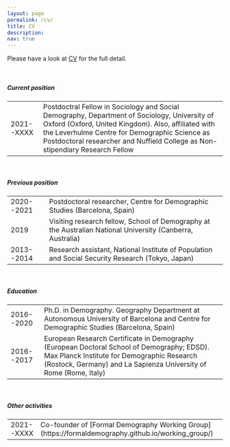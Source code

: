 ```yaml
---
layout: page
permalink: /cv/
title: CV
description:
nav: true
---
```


Please have a look at [CV](https://drive.google.com/file/d/1Ugyip8TWh0OUb0Fyd0xrk104EPfUoEkW/view?usp=sharing) for the full detail.

<br />

##### **Current position**


<table class="table table-sm table-borderless">
  <tr>
    <td>2021--XXXX</td>
    <td>Postdoctral Fellow in Sociology and Social Demography, Department of Sociology, University of Oxford (Oxford, United Kingdom). Also, affiliated with the Leverhulme Centre for Demographic Science as Postdoctoral researcher and Nuffield College as Non-stipendiary Research Fellow</td>
  </tr>
</table>

<br />

##### **Previous position**

<table>
  <tr>
    <td>2020--2021</td>
    <td>Postdoctoral researcher, Centre for Demographic Studies (Barcelona, Spain)</td>
  </tr>
  <tr>
    <td>2019</td>
    <td>Visiting research fellow, School of Demography at the Australian National University (Canberra, Australia)</td>
  </tr>
  <tr>
    <td>2013--2014</td>
    <td>Research assistant, National Institute of Population and Social Security Research (Tokyo, Japan)</td>
  </tr>
</table>

<br />

##### **Education**

<table>
  <tr>
    <td>2016--2020</td>
    <td>Ph.D. in Demography. Geography Department at Autonomous University of Barcelona and Centre for Demographic Studies (Barcelona, Spain)</td>
  </tr>
  <tr>
    <td>2016--2017</td>
    <td>European Research Certificate in Demography (European Doctoral School of Demography; EDSD). Max Planck Institute for Demographic Research (Rostock, Germany) and La Sapienza University of Rome (Rome, Italy)</td>
  </tr>
</table>

<br />

##### **Other activities**

<table>
  <tr>
    <td>2021--XXXX</td>
    <td>Co-founder of [Formal Demography Working Group](https://formaldemography.github.io/working_group/)</td>
  </tr>
</table>

